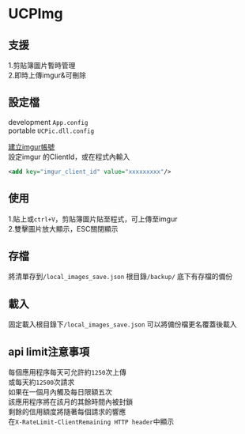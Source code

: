 # UCPImg

## 支援  
 
1.剪貼簿圖片暫時管理  
2.即時上傳imgur&可刪除  

## 設定檔  

development `App.config`  
portable `UCPic.dll.config`

[建立imgur帳號](https://medium.com/front-end-augustus-study-notes/imgur-api-3a41f2848bb8)  
設定imgur 的ClientId，或在程式內輸入
```xml
<add key="imgur_client_id" value="xxxxxxxxx"/>
```

## 使用

1.貼上或`ctrl+V`，剪貼簿圖片貼至程式，可上傳至imgur  
2.雙擊圖片放大顯示，ESC關閉顯示  

## 存檔

將清單存到`/local_images_save.json`
根目錄`/backup/` 底下有存檔的備份  

## 載入

固定載入根目錄下`/local_images_save.json`
可以將備份檔更名覆蓋後載入  

## api limit注意事項  

每個應用程序每天可允許約`1250`次上傳  
或每天約`12500`次請求  
如果在一個月內觸及每日限額五次  
該應用程序將在該月的其餘時間內被封鎖  
剩餘的信用額度將隨著每個請求的響應  
在`X-RateLimit-ClientRemaining HTTP header`中顯示



